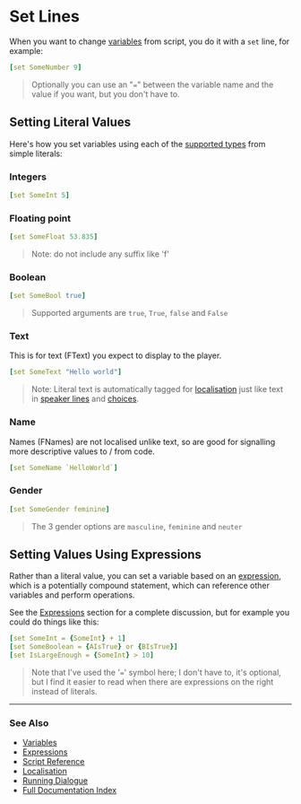 # Set Lines

When you want to change [variables](Variables.md) from script, you do it with a 
`set` line, for example:

```yaml
[set SomeNumber 9]
```

> Optionally you can use an "`=`" between the variable name and the value if you
> want, but you don't have to.

## Setting Literal Values

Here's how you set variables using each of the [supported types](Variables.md#supported-types)
from simple literals:

### Integers

```yaml
[set SomeInt 5]
```

### Floating point

```yaml
[set SomeFloat 53.835]
```

> Note: do not include any suffix like 'f'
### Boolean

```yaml
[set SomeBool true]
```

> Supported arguments are `true`, `True`, `false` and `False`

### Text

This is for text (FText) you expect to display to the player. 
```yaml
[set SomeText "Hello world"]
```

> Note: Literal text is automatically tagged for [localisation](Localisation.md)
> just like text in [speaker lines](SpeakerLines.md) and [choices](ChoiceLines.md).

### Name

Names (FNames) are not localised unlike text, so are good for signalling more descriptive
values to / from code.

```yaml
[set SomeName `HelloWorld`]
```

### Gender

```yaml
[set SomeGender feminine]
```

> The 3 gender options are `masculine`, `feminine` and `neuter`

## Setting Values Using Expressions

Rather than a literal value, you can set a variable based on an
[expression](Expressions.md), which is a potentially compound statement, which 
can reference other variables and perform operations.

See the [Expressions](Expressions.md) section for a complete discussion, but
for example you could do things like this:

```yaml
[set SomeInt = {SomeInt} + 1]
[set SomeBoolean = {AIsTrue} or {BIsTrue}]
[set IsLargeEnough = {SomeInt} > 10]
```

> Note that I've used the '`=`' symbol here; I don't have to, it's optional, but
> I find it easier to read when there are expressions on the right instead of
> literals.

---

### See Also
 
* [Variables](Variables.md)
* [Expressions](Expressions.md)
* [Script Reference](ScriptReference.md)
* [Localisation](Localisation.md)
* [Running Dialogue](RunningDialogue.md)
* [Full Documentation Index](../Index.md)